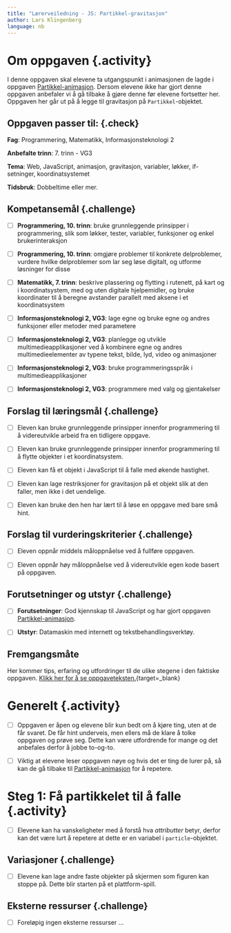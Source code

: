 ```yaml
---
title: "Lærerveiledning - JS: Partikkel-gravitasjon"
author: Lars Klingenberg
language: nb
---
```



# Om oppgaven {.activity}

I denne oppgaven skal elevene ta utgangspunkt i animasjonen de lagde i oppgaven
[Partikkel-animasjon](../partikkel_animasjon/partikkel_animasjon.html). Dersom
elevene ikke har gjort denne oppgaven anbefaler vi å gå tilbake å gjøre denne
før elevene fortsetter her. Oppgaven her går ut på å legge til gravitasjon på
`Partikkel`-objektet.

## Oppgaven passer til: {.check}

__Fag__: Programmering, Matematikk, Informasjonsteknologi 2

__Anbefalte trinn__: 7. trinn - VG3

__Tema__: Web, JavaScript, animasjon, gravitasjon, variabler, løkker,
if-setninger, koordinatsystemet

__Tidsbruk__: Dobbeltime eller mer.

## Kompetansemål {.challenge}

- [ ] __Programmering, 10. trinn__: bruke grunnleggende prinsipper i
  programmering, slik som løkker, tester, variabler, funksjoner og enkel
  brukerinteraksjon

- [ ] __Programmering, 10. trinn__: omgjøre problemer til konkrete delproblemer,
  vurdere hvilke delproblemer som lar seg løse digitalt, og utforme løsninger
  for disse

- [ ] __Matematikk, 7. trinn__: beskrive plassering og flytting i rutenett, på
  kart og i koordinatsystem, med og uten digitale hjelpemidler, og bruke
  koordinater til å beregne avstander parallelt med aksene i et koordinatsystem

- [ ] __Informasjonsteknologi 2, VG3__: lage egne og bruke egne og andres
  funksjoner eller metoder med parametere

- [ ] __Informasjonsteknologi 2, VG3__: planlegge og utvikle
  multimedieapplikasjoner ved å kombinere egne og andres multimedieelementer av
  typene tekst, bilde, lyd, video og animasjoner

- [ ] __Informasjonsteknologi 2, VG3__: bruke programmeringsspråk i
  multimedieapplikasjoner

- [ ] __Informasjonsteknologi 2, VG3__: programmere med valg og gjentakelser

## Forslag til læringsmål {.challenge}

- [ ] Eleven kan bruke grunnleggende prinsipper innenfor programmering til å
  videreutvikle arbeid fra en tidligere oppgave.

- [ ] Eleven kan bruke grunnleggende prinsipper innenfor programmering til å
  flytte objekter i et koordinatsystem.

- [ ] Eleven kan få et objekt i JavaScript til å falle med økende hastighet.

- [ ] Eleven kan lage restriksjoner for gravitasjon på et objekt slik at den
  faller, men ikke i det uendelige.

- [ ] Eleven kan bruke den hen har lært til å løse en oppgave med bare små hint.

## Forslag til vurderingskriterier {.challenge}

- [ ] Eleven oppnår middels måloppnåelse ved å fullføre oppgaven.

- [ ] Eleven oppnår høy måloppnåelse ved å videreutvikle egen kode basert på
  oppgaven.

## Forutsetninger og utstyr {.challenge}

- [ ] __Forutsetninger__: God kjennskap til JavaScript og har gjort oppgaven
  [Partikkel-animasjon](../partikkel_animasjon/partikkel_animasjon.html).

- [ ] __Utstyr__: Datamaskin med internett og tekstbehandlingsverktøy.

## Fremgangsmåte

Her kommer tips, erfaring og utfordringer til de ulike stegene i den faktiske
oppgaven. [Klikk her for å se
oppgaveteksten.](../partikkel_gravitasjon/partikkel_gravitasjon.html){target=_blank}


# Generelt {.activity}

- [ ] Oppgaven er åpen og elevene blir kun bedt om å kjøre ting, uten at de får
  svaret. De får hint underveis, men ellers må de klare å tolke oppgaven og
  prøve seg. Dette kan være utfordrende for mange og det anbefales derfor å
  jobbe to-og-to.

- [ ] Viktig at elevene leser oppgaven nøye og hvis det er ting de lurer på, så
  kan de gå tilbake til
  [Partikkel-animasjon](../partikkel_animasjon/partikkel_animasjon.html) for å
  repetere.


# Steg 1: Få partikkelet til å falle {.activity}

- [ ] Elevene kan ha vanskeligheter med å forstå hva _attributter_ betyr, derfor
  kan det være lurt å repetere at dette er en variabel i `particle`-objektet.

## Variasjoner {.challenge}

- [ ] Elevene kan lage andre faste objekter på skjermen som figuren kan stoppe
  på. Dette blir starten på et plattform-spill.

## Eksterne ressurser {.challenge}

- [ ] Foreløpig ingen eksterne ressurser ...

